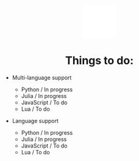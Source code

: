 <div align="center">
 <a href="https://github.com/matrix-forge/matrix-forge"><img src="/branding/logo2-dark.png" width="17%"></img></a>
 
# Things to do: 

</div>

 - Multi-language support
   - Python / In progress
   - Julia / In progress
   - JavaScript / To do
   - Lua / To do

 - Language support
   - Python / In progress
   - Julia / In progress
   - JavaScript / To do
   - Lua / To do
